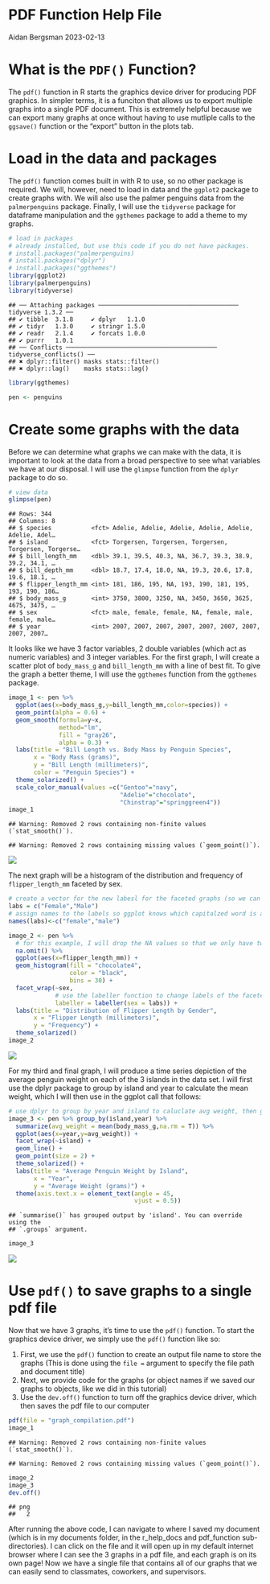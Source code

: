 PDF Function Help File
================
Aidan Bergsman
2023-02-13

# What is the `PDF()` Function?

The `pdf()` function in R starts the graphics device driver for
producing PDF graphics. In simpler terms, it is a funciton that allows
us to export multiple graphs into a single PDF document. This is
extremely helpful because we can export many graphs at once without
having to use mutliple calls to the `ggsave()` function or the “export”
button in the plots tab.

# Load in the data and packages

The `pdf()` function comes built in with R to use, so no other package
is required. We will, however, need to load in data and the `ggplot2`
package to create graphs with. We will also use the palmer penguins data
from the `palmerpenguins` package. Finally, I will use the `tidyverse`
package for dataframe manipulation and the `ggthemes` package to add a
theme to my graphs.

``` r
# load in packages
# already installed, but use this code if you do not have packages.
# install.packages("palmerpenguins)   
# install.packages("dplyr")
# install.packages("ggthemes")
library(ggplot2)
library(palmerpenguins)
library(tidyverse)
```

    ## ── Attaching packages ─────────────────────────────────────── tidyverse 1.3.2 ──
    ## ✔ tibble  3.1.8     ✔ dplyr   1.1.0
    ## ✔ tidyr   1.3.0     ✔ stringr 1.5.0
    ## ✔ readr   2.1.4     ✔ forcats 1.0.0
    ## ✔ purrr   1.0.1     
    ## ── Conflicts ────────────────────────────────────────── tidyverse_conflicts() ──
    ## ✖ dplyr::filter() masks stats::filter()
    ## ✖ dplyr::lag()    masks stats::lag()

``` r
library(ggthemes)

pen <- penguins
```

# Create some graphs with the data

Before we can determine what graphs we can make with the data, it is
important to look at the data from a broad perspective to see what
variables we have at our disposal. I will use the `glimpse` function
from the `dplyr` package to do so.

``` r
# view data
glimpse(pen)
```

    ## Rows: 344
    ## Columns: 8
    ## $ species           <fct> Adelie, Adelie, Adelie, Adelie, Adelie, Adelie, Adel…
    ## $ island            <fct> Torgersen, Torgersen, Torgersen, Torgersen, Torgerse…
    ## $ bill_length_mm    <dbl> 39.1, 39.5, 40.3, NA, 36.7, 39.3, 38.9, 39.2, 34.1, …
    ## $ bill_depth_mm     <dbl> 18.7, 17.4, 18.0, NA, 19.3, 20.6, 17.8, 19.6, 18.1, …
    ## $ flipper_length_mm <int> 181, 186, 195, NA, 193, 190, 181, 195, 193, 190, 186…
    ## $ body_mass_g       <int> 3750, 3800, 3250, NA, 3450, 3650, 3625, 4675, 3475, …
    ## $ sex               <fct> male, female, female, NA, female, male, female, male…
    ## $ year              <int> 2007, 2007, 2007, 2007, 2007, 2007, 2007, 2007, 2007…

It looks like we have 3 factor variables, 2 double variables (which act
as numeric variables) and 3 integer variables. For the first graph, I
will create a scatter plot of `body_mass_g` and `bill_length_mm` with a
line of best fit. To give the graph a better theme, I will use the
`ggthemes` function from the `ggthemes` package.

``` r
image_1 <- pen %>% 
  ggplot(aes(x=body_mass_g,y=bill_length_mm,color=species)) +
  geom_point(alpha = 0.6) +
  geom_smooth(formula=y~x,
              method="lm",
              fill = "gray26",
              alpha = 0.3) +
  labs(title = "Bill Length vs. Body Mass by Penguin Species",
       x = "Body Mass (grams)",
       y = "Bill Length (millimeters)",
       color = "Penguin Species") +
  theme_solarized() +
  scale_color_manual(values =c("Gentoo"="navy",
                               "Adelie"="chocolate",
                               "Chinstrap"="springgreen4"))
image_1
```

    ## Warning: Removed 2 rows containing non-finite values (`stat_smooth()`).

    ## Warning: Removed 2 rows containing missing values (`geom_point()`).

![](pdf_function_help_file_files/figure-gfm/unnamed-chunk-3-1.png)<!-- -->

The next graph will be a histogram of the distribution and frequency of
`flipper_length_mm` faceted by sex.

``` r
# create a vector for the new labesl for the faceted graphs (so we can capitalize "Female' and "Male")
labs = c("Female","Male")
# assign names to the labels so ggplot knows which capitalzed word is associated with which lowercase word.
names(labs)<-c("female","male")

image_2 <- pen %>% 
  # for this example, I will drop the NA values so that we only have two histograms, one for female and one for male.
  na.omit() %>% 
  ggplot(aes(x=flipper_length_mm)) +
  geom_histogram(fill = "chocolate4",
                 color = "black",
                 bins = 30) +
  facet_wrap(~sex,
             # use the labeller function to change labels of the faceted graphs using the label vector we made earlier.
             labeller = labeller(sex = labs)) +
  labs(title = "Distribution of Flipper Length by Gender",
       x = "Flipper Length (millimeters)",
       y = "Frequency") +
  theme_solarized()
image_2
```

![](pdf_function_help_file_files/figure-gfm/unnamed-chunk-4-1.png)<!-- -->

For my third and final graph, I will produce a time series depiction of
the average penguin weight on each of the 3 islands in the data set. I
will first use the dplyr package to group by island and year to
calculate the mean weight, which I will then use in the ggplot call that
follows:

``` r
# use dplyr to group by year and island to caluclate avg weight, then graph using ggplot
image_3 <- pen %>% group_by(island,year) %>% 
  summarize(avg_weight = mean(body_mass_g,na.rm = T)) %>% 
  ggplot(aes(x=year,y=avg_weight)) +
  facet_wrap(~island) +
  geom_line() +
  geom_point(size = 2) +
  theme_solarized() +
  labs(title = "Average Penguin Weight by Island",
       x = "Year",
       y = "Average Weight (grams)") +
  theme(axis.text.x = element_text(angle = 45,
                                   vjust = 0.5))
```

    ## `summarise()` has grouped output by 'island'. You can override using the
    ## `.groups` argument.

``` r
image_3
```

![](pdf_function_help_file_files/figure-gfm/unnamed-chunk-5-1.png)<!-- -->

# Use `pdf()` to save graphs to a single pdf file

Now that we have 3 graphs, it’s time to use the `pdf()` function. To
start the graphics device driver, we simply use the `pdf()` function
like so:

1.  First, we use the `pdf()` function to create an output file name to
    store the graphs (This is done using the `file =` argument to
    specify the file path and document title)
2.  Next, we provide code for the graphs (or object names if we saved
    our graphs to objects, like we did in this tutorial)
3.  Use the `dev.off()` function to turn off the graphics device driver,
    which then saves the pdf file to our computer

``` r
pdf(file = "graph_compilation.pdf")
image_1
```

    ## Warning: Removed 2 rows containing non-finite values (`stat_smooth()`).

    ## Warning: Removed 2 rows containing missing values (`geom_point()`).

``` r
image_2
image_3
dev.off()
```

    ## png 
    ##   2

After running the above code, I can navigate to where I saved my
document (which is in my documents folder, in the r_help_docs and
pdf_function sub-directories). I can click on the file and it will open
up in my default internet browser where I can see the 3 graphs in a pdf
file, and each graph is on its own page! Now we have a single file that
contains all of our graphs that we can easily send to classmates,
coworkers, and supervisors.
